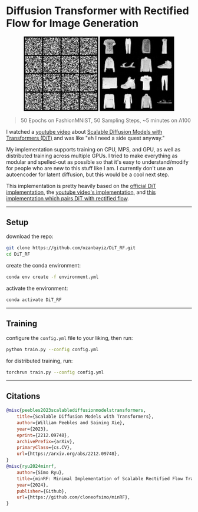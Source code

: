 # Diffusion Transformer with Rectified Flow for Image Generation

<p align="center">
    <img src="content/fashionMNIST_40_epochs.gif" width="40%" height="auto">
    <img src="content/fashionMNIST_40_epochs.png" width="40%" height="auto">
</div>

<br>

> 50 Epochs on FashionMNIST, 50 Sampling Steps, ~5 minutes on A100

I watched a [youtube video](https://www.youtube.com/watch?v=aSLDXdc2hkk) about [Scalable Diffusion Models with Transformers (DiT)](https://www.wpeebles.com/DiT) and was like "eh I need a side quest anyway."

My implementation supports training on CPU, MPS, and GPU, as well as distributed training across multiple GPUs. I tried to make everything as modular and spelled-out as possible so that it's easy to understand/modify for people who are new to this stuff like I am. I currently don't use an autoencoder for latent diffusion, but this would be a cool next step.

This implementation is pretty heavily based on the [official DiT implementation](https://github.com/facebookresearch/DiT/tree/main), the [youtube video's implementation](https://github.com/explainingai-code/DiT-PyTorch/tree/main/), and [this implementation which pairs DiT with rectified flow](https://github.com/cloneofsimo/minRF/tree/main).

---

## Setup
download the repo:
```bash
git clone https://github.com/ozanbayiz/DiT_RF.git
cd DiT_RF
```

create the conda environment:
```bash
conda env create -f environment.yml
```

activate the environment:

```bash
conda activate DiT_RF
```

---

## Training

configure the `config.yml` file to your liking, then run:
```bash
python train.py --config config.yml
```

for distributed training, run:
```bash
torchrun train.py --config config.yml
```

---

## Citations
```bibtex
@misc{peebles2023scalablediffusionmodelstransformers,
    title={Scalable Diffusion Models with Transformers}, 
    author={William Peebles and Saining Xie},
    year={2023},
    eprint={2212.09748},
    archivePrefix={arXiv},
    primaryClass={cs.CV},
    url={https://arxiv.org/abs/2212.09748}, 
}
@misc{ryu2024minrf,
    author={Simo Ryu},
    title={minRF: Minimal Implementation of Scalable Rectified Flow Transformers},
    year={2024},
    publisher={Github},
    url={https://github.com/cloneofsimo/minRF},
}
```
